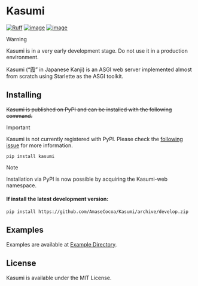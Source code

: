 # Kasumi
[![Ruff](https://img.shields.io/endpoint?url=https://raw.githubusercontent.com/astral-sh/ruff/main/assets/badge/v2.json)](https://github.com/astral-sh/ruff) [![image](https://img.shields.io/pypi/v/kasumi.svg)](https://pypi.python.org/pypi/kasumi) [![image](https://img.shields.io/pypi/pyversions/kasumi.svg)](https://pypi.python.org/pypi/kasumi)

> [!WARNING]
> Kasumi is in a very early development stage. Do not use it in a production environment.

Kasumi (“霞” in Japanese Kanji) is an ASGI web server implemented almost from scratch using Starlette as the ASGI toolkit.
## Installing
~~Kasumi is published on PyPI and can be installed with the following command.~~
> [!IMPORTANT]
> Kasumi is not currently registered with PyPI. Please check the [following issue](https://github.com/AmaseCocoa/Kasumi/issues/1) for more information.
```
pip install kasumi
```
> [!NOTE]
> Installation via PyPI is now possible by acquiring the Kasumi-web namespace.

#### If install the latest development version: 
```
pip install https://github.com/AmaseCocoa/Kasumi/archive/develop.zip
```

## Examples
Examples are available at [Example Directory](https://github.com/AmaseCocoa/Kasumi/blob/develop/example).
## License
Kasumi is available under the MIT License.